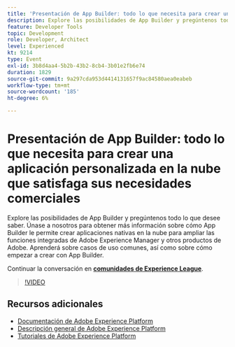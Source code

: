 ```yaml
---
title: 'Presentación de App Builder: todo lo que necesita para crear una aplicación personalizada en la nube que satisfaga sus necesidades comerciales'
description: Explore las posibilidades de App Builder y pregúntenos todo lo que desee saber. Únase a nosotros para obtener más información sobre cómo App Builder le permite crear aplicaciones nativas en la nube para ampliar las funciones integradas de Adobe Experience Manager y otros productos de Adobe. Aprenderá sobre casos de uso comunes, así como sobre cómo empezar a crear con App Builder.
feature: Developer Tools
topic: Development
role: Developer, Architect
level: Experienced
kt: 9214
type: Event
exl-id: 3b8d4aa4-5b2b-43b2-8cb4-3b01e2fb6e74
duration: 1829
source-git-commit: 9a297cda953d4414131657f9ac84580aea0eabeb
workflow-type: tm+mt
source-wordcount: '185'
ht-degree: 6%

---
```


# Presentación de App Builder: todo lo que necesita para crear una aplicación personalizada en la nube que satisfaga sus necesidades comerciales

Explore las posibilidades de App Builder y pregúntenos todo lo que desee saber. Únase a nosotros para obtener más información sobre cómo App Builder le permite crear aplicaciones nativas en la nube para ampliar las funciones integradas de Adobe Experience Manager y otros productos de Adobe. Aprenderá sobre casos de uso comunes, así como sobre cómo empezar a crear con App Builder.

Continuar la conversación en **[comunidades de Experience League](https://adobe.ly/3AYeJlv)**.

>[!VIDEO](https://video.tv.adobe.com/v/337767/?quality=12&learn=on&hidetitle=true)

## Recursos adicionales

- [Documentación de Adobe Experience Platform](https://experienceleague.adobe.com/docs/experience-platform.html?lang=es)
- [Descripción general de Adobe Experience Platform](https://experienceleague.adobe.com/docs/experience-platform/landing/home.html?lang=es)
- [Tutoriales de Adobe Experience Platform](https://experienceleague.adobe.com/docs/platform-learn/tutorials/overview.html?lang=es)
